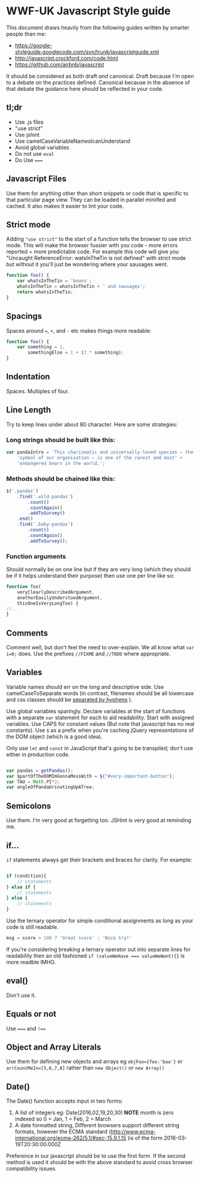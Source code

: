 # WWF-UK Javascript Style guide

This document draws heavily from the following guides written by smarter people than me:

- https://google-styleguide.googlecode.com/svn/trunk/javascriptguide.xml
- http://javascript.crockford.com/code.html
- https://github.com/airbnb/javascript

It should be considered as both draft *and* canonical. Draft because I'm open to a debate on the practices defined. Canonical because in the absence of that debate the guidance here should be reflected in your code.

## tl;dr
- Use .js files
- "use strict"
- Use jshint
- Use camelCaseVariableNamesIcanUnderstand
- Avoid global variables
- Do not use `eval`
- Do Use `===`

## Javascript Files
Use them for anything other than short snippets or code that is specific to that particular page view. They can be loaded in parallel miniifed and cached. It also makes it easier to lint your code.

## Strict mode
Adding `"use strict"` to the start of a function tells the browser to use strict mode. This will make the browser fussier with you code - more errors reported = more predictable code. For example this code will give you "Uncaught ReferenceError: watsInTheTin is not defined" with strict mode but without it you'll just be wondering where your sausages went.

```javascript
function foo() {
    var whatsInTheTin = 'beans';
    whatsInTheTin = whatsInTheTin + ' and sausages';
    return whatsInTheTin;
}
```

## Spacings
Spaces around `=`, `+`, and `-` etc makes things more readable:

```javascript
function foo() {
    var something = 1,
        somethingElse = 1 + (2 * something);
}
````

## Indentation
Spaces. Multiples of four.

## Line Length
Try to keep lines under about 80 character.
Here are some strategies:

### Long strings should be built like this:
```javascript
var pandaIntro = 'This charismatic and universally-loved species – the' +
    'symbol of our organisation – is one of the rarest and most' +
    'endangered bears in the world.';
```

### Methods should be chained like this:
```javascript
$('.pandas')
    .find('.wild-pandas')
        .count()
        .countAgain()
        .addToSurvey()
    .end()
    .find('.baby-pandas')
        .count()
        .countAgain()
        .addToSurvey();
```

### Function arguments
Should normally be on one line but if they are very long (which they should be if it helps understand their purpose) then use one per line like so:

```javascript
function foo(
    veryClearlyDescribedArgument,
    anotherEasilyUnderstoodArgument,
    thisOneIsVeryLongToo) {
//...
}
```

## Comments
Comment well, but don't feel the need to over-explain. We all know what `var i=0;` does. Use the prefixes `//FIXME` and `//TODO` where appropriate.

## Variables
Variable names should err on the long and descriptive side. Use camelCaseToSeparate words (in contrast, filenames should be all lowercase and css classes should be [separated by hyphens](https://github.com/WWF-International/wwf-uk-css-style-guide "WWF-UK CSS style guide") ).

Use global variables sparingly. Declare variables at the start of functions with a separate `var` statement for each to aid readability. Start with assigned variables. Use CAPS for constant values (But note that javascript has no real constants). Use `$` as a prefix when you're caching jQuery representations of the DOM object (which is a good idea).

Only use `let` and `const` in JavaScript that's going to be transpiled; don't use either in production code.

```javascript

var pandas = getPandas();
var $partOfTheDOMImGonnaMessWith = $("#very-important-button");
var TAU = Math.PI*2;
var angleOfPandaUrinatingUpATree;

```

## Semicolons
Use them. I'm very good at forgetting too. JSHint is very good at reminding me.

## if...
`if` statements always get their brackets and braces for clarity. For example:

```javascript

if (condition){
    // statements
} else if {
    // statements
} else {
    // statements
}
```

Use the ternary operator for simple conditional assignments as long as your code is still readable.

```javascript
msg = score > 100 ? 'Great score' : 'Nice try!'
```

If you're considering breaking a ternary operator out into separate lines for readability then an old fashioned `if (valueWeHave === valueWeWant){}` is more readble IMHO.


## eval()
Don't use it.

## Equals or not
Use `===` and `!==`


## Object and Array Literals

Use them for defining new objects and arrays eg `objFoo={foo:'baa'}` or `arrCountMeIn=[5,6,7,8]` rather than `new Object()` or `new Array()`

## Date()
The Date() function accepts input in two forms:

1. A list of integers eg: Date(2016,02,19,20,30) **NOTE** month is zero indexed so 0 = Jan, 1 = Feb, 2 = March
1. A date formatted string, Different browsers support different string formats, however the ECMA standard (http://www.ecma-international.org/ecma-262/5.1/#sec-15.9.1.15 )is of the form  2016-03-19T20:30:00.000Z

Preference in our javascript should be to use the first form. If the second method is used it should be with the above standard to avoid cross browser compatibility issues.
